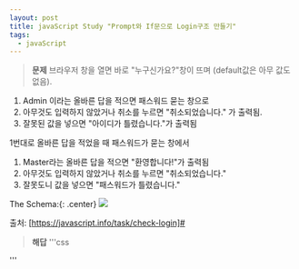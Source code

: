 ```yaml
---
layout: post
title: javaScript Study "Prompt와 If문으로 Login구조 만들기"
tags:
  - javaScript
---
```


> **문제**
> 브라우저 창을 열면 바로 "누구신가요?"창이 뜨며 (default값은 아무 값도 없음).

1. Admin 이라는 올바른 답을 적으면 패스워드 묻는 창으로
2. 아무것도 입력하지 않았거나 취소를 누르면 "취소되었습니다." 가 출력됨.
3. 잘못된 값을 넣으면 "아이디가 틀렸습니다."가 출력됨

1번대로 올바른 답을 적었을 때 패스워드가 묻는 창에서

1. Master라는 올바른 답을 적으면 "환영합니다!"가 출력됨
2. 아무것도 입력하지 않았거나 취소를 누르면 "취소되었습니다."
3. 잘못도니 값을 넣으면 "패스워드가 틀렸습니다."

The Schema:{: .center}
<img src="https://user-images.githubusercontent.com/61853524/77509803-be0c5480-6eb0-11ea-97ff-bf58c61f52c0.png"></img>

출처: [https://javascript.info/task/check-login]#

> **해답**
> '''css

<script>
      let login = prompt("누구신가요?", "");
      if (login === "Admin") {
        let pwd = prompt("비밀번호를 입력해 주세요.", "");
        if (pwd === "Master") {
          alert("환영합니다!");
        } else if (pwd === "" || pwd === null) {
          alert("취소되었습니다.");
        } else {
          alert("패스워드가 틀렸습니다.");
        }
      } else if (login === "" || login === null) {
        alert("취소되었습니다.");
      } else {
        alert("아이디가 틀렸습니다.");
      }
    </script>

'''
